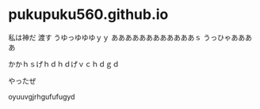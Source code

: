 
# pukupuku560.github.io
私は神だ
渡す
うゆっゆゆゆｙｙ
ああああああああああああｓ
うっひゃああああ

かかｈｓげｈｄｈｄげｖｃｈｄｇｄ

やったぜ

oyuuvgjrhgufufugyd

